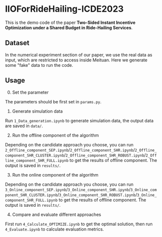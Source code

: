# IIOForRideHailing-ICDE2023

This is the demo code of the paper **Two-Sided Instant Incentive Optimization under a Shared Budget in Ride-Hailing Services**.

## Dataset

In the numerical experiment section of our paper, we use the real data as input, which are restricted to access inside Meituan. Here we generate some "fake" data to run the code.

## Usage

0. Set the parameter

The parameters should be first set in `params.py`.

1. Generate simulation data

Run `1_Data_generation.ipynb` to generate simulation data, the output data are saved in `data/`.

2. Run the offline component of the algorithm

Depending on the candidate approach you choose, you can run `2_Offline_component_SEP.ipynb`/`2_Offline_component_SHR.ipynb`/`2_Offline_component_SHR_CLUSTER.ipynb`/`2_Offline_component_SHR_ROBUST.ipynb`/`2_Offline_component_SHR_FULL.ipynb` to get the results of offline component. The output is saved in `results/`.

3. Run the online component of the algorithm

Depending on the candidate approach you choose, you can run `3_Online_component_SEP.ipynb`/`3_Online_component_SHR.ipynb`/`3_Online_component_SHR_CLUSTER.ipynb`/`3_Online_component_SHR_ROBUST.ipynb`/`3_Online_component_SHR_FULL.ipynb` to get the results of offline component. The output is saved in `results/`.

4. Compare and evaluate different approaches

First run `4_Calculate_OPTIMIZE.ipynb` to get the optimal solution, then run `4_Evaluate.ipynb` to calculate evaluation metrics.
